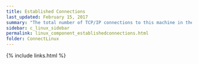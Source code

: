 ```yaml
---
title: Established Connections
last_updated: February 15, 2017
summary: "The total number of TCP/IP connections to this machine in the ESTABLISHED state."
sidebar: c_linux_sidebar
permalink: linux_component_establishedconnections.html
folder: ConnectLinux
---
```



{% include links.html %}
